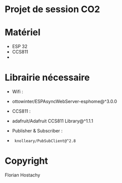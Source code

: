 # Projet de session CO2

# Matériel

* ESP 32
* CCS811
* 


# Librairie nécessaire

* Wifi :
 -  ottowinter/ESPAsyncWebServer-esphome@^3.0.0
  
 * CCS811 :
 - 	 adafruit/Adafruit CCS811 Library@^1.1.1
  
 * Publisher & Subscriber :
 - 		knolleary/PubSubClient@^2.8


# Copyright

 Florian Hostachy

